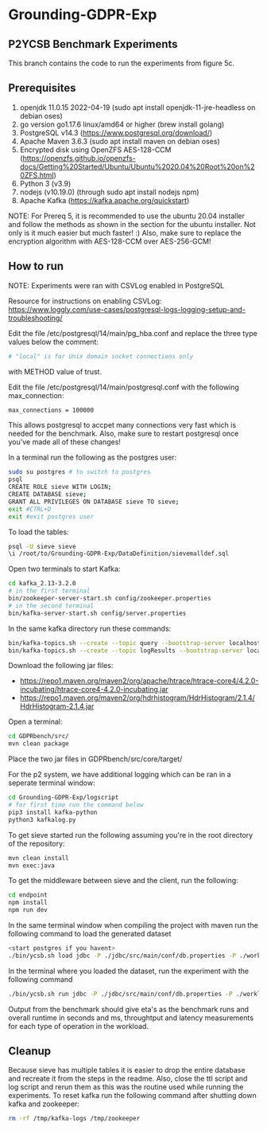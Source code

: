 # Grounding-GDPR-Exp

## P2YCSB Benchmark Experiments
This branch contains the code to run the experiments from figure 5c. 

## Prerequisites
1. openjdk 11.0.15 2022-04-19 (sudo apt install openjdk-11-jre-headless on debian oses)
2. go version go1.17.6 linux/amd64 or higher (brew install golang)
3. PostgreSQL v14.3 (https://www.postgresql.org/download/)
4. Apache Maven 3.6.3 (sudo apt install maven on debian oses)
5. Encrypted disk using OpenZFS AES-128-CCM (https://openzfs.github.io/openzfs-docs/Getting%20Started/Ubuntu/Ubuntu%2020.04%20Root%20on%20ZFS.html)
6. Python 3 (v3.9)
7. nodejs (v10.19.0) (through sudo apt install nodejs npm)
8. Apache Kafka (https://kafka.apache.org/quickstart)

NOTE: For Prereq 5, it is recommended to use the ubuntu 20.04 installer and follow the methods as shown in the section for the ubuntu installer. Not only is it much easier but much faster! :) Also, make sure to replace the encryption algorithm with AES-128-CCM over AES-256-GCM!

## How to run
NOTE: Experiments were ran with CSVLog enabled in PostgreSQL

Resource for instructions on enabling CSVLog:
https://www.loggly.com/use-cases/postgresql-logs-logging-setup-and-troubleshooting/

Edit the file /etc/postgresql/14/main/pg_hba.conf and replace the three type values below the comment:
```bash 
# "local" is for Unix domain socket connections only
``` 
 with METHOD value of trust.

Edit the file /etc/postgresql/14/main/postgresql.conf with the following max_connection:
```bash
max_connections = 100000
```
This allows postgresql to accpet many connections very fast which is needed for the benchmark. Also, make sure to restart postgresql once you've made all of these changes!

In a terminal run the following as the postgres user:
```bash
sudo su postgres # to switch to postgres
psql
CREATE ROLE sieve WITH LOGIN;
CREATE DATABASE sieve;
GRANT ALL PRIVILEGES ON DATABASE sieve TO sieve;
exit #CTRL+D
exit #exit postgres user
```

To load the tables:
```bash
psql -U sieve sieve
\i /root/to/Grounding-GDPR-Exp/DataDefinition/sievemalldef.sql
```


Open two terminals to start Kafka:
```bash
cd kafka_2.13-3.2.0
# in the first terminal
bin/zookeeper-server-start.sh config/zookeeper.properties
# in the second terminal
bin/kafka-server-start.sh config/server.properties
```

In the same kafka directory run these commands:
```bash
bin/kafka-topics.sh --create --topic query --bootstrap-server localhost:9092
bin/kafka-topics.sh --create --topic logResults --bootstrap-server localhost:9092
```

Download the following jar files:
- https://repo1.maven.org/maven2/org/apache/htrace/htrace-core4/4.2.0-incubating/htrace-core4-4.2.0-incubating.jar
- https://repo1.maven.org/maven2/org/hdrhistogram/HdrHistogram/2.1.4/HdrHistogram-2.1.4.jar 

Open a terminal:
```bash
cd GDPRbench/src/
mvn clean package
```
Place the two jar files in GDPRbench/src/core/target/

For the p2 system, we have additional logging which can be ran in a seperate terminal window:
```bash
cd Grounding-GDPR-Exp/logscript
# for first time run the command below
pip3 install kafka-python
python3 kafkalog.py
```

To get sieve started run the following assuming you're in the root directory of the repository:
```bash
mvn clean install
mvn exec:java
```

To get the middleware between sieve and the client, run the following:
```bash
cd endpoint
npm install
npm run dev
```

In the same terminal window when compiling the project with maven run the following command to load the generated dataset
```bash
<start postgres if you havent>
./bin/ycsb.sh load jdbc -P ./jdbc/src/main/conf/db.properties -P ./workloads/{workload from workload directory} -s
```

In the terminal where you loaded the dataset, run the experiment with the following command

```bash
./bin/ycsb.sh run jdbc -P ./jdbc/src/main/conf/db.properties -P ./workloads/{workload from workload directory} -s
```

Output from the benchmark should give eta's as the benchmark runs and overall runtime in seconds and ms, throughtput and latency measurements for each type of operation in the workload.

## Cleanup
Because sieve has multiple tables it is easier to drop the entire database and recreate it from the steps in the readme. Also, close the ttl script and log script and rerun them as this was the routine used while running the experiments. To reset kafka run the following command after shutting down kafka and zookeeper:

```bash
rm -rf /tmp/kafka-logs /tmp/zookeeper
```